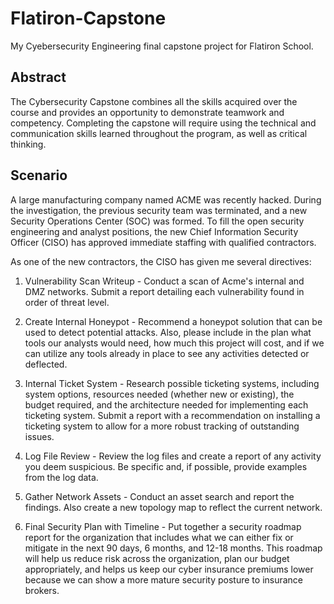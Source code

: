 # Flatiron-Capstone
My Cyebersecurity Engineering final capstone project for Flatiron School.

## Abstract
The Cybersecurity Capstone combines all the skills acquired over the course and provides an opportunity to demonstrate teamwork and competency. Completing the capstone will require using the technical and communication skills learned throughout the program, as well as critical thinking.

## Scenario
A large manufacturing company named ACME was recently hacked. During the investigation, the previous security team was terminated, and a new Security Operations Center (SOC) was formed. To fill the open security engineering and analyst positions, the new Chief Information Security Officer (CISO) has approved immediate staffing with qualified contractors. 

As one of the new contractors, the CISO has given me several directives:

1) Vulnerability Scan Writeup - Conduct a scan of Acme's internal and DMZ networks. Submit a report detailing each vulnerability found in order of threat level.

2) Create Internal Honeypot - Recommend a honeypot solution that can be used to detect potential attacks. Also, please include in the plan what tools our analysts would need, how much this project will cost, and if we can utilize any tools already in place to see any activities detected or deflected.

3) Internal Ticket System - Research possible ticketing systems, including system options, resources needed (whether new or existing), the budget required, and the architecture needed for implementing each ticketing system. Submit a report with a recommendation on installing a ticketing system to allow for a more robust tracking of outstanding issues.

4) Log File Review - Review the log files and create a report of any activity you deem suspicious. Be specific and, if possible, provide examples from the log data.

5) Gather Network Assets - Conduct an asset search and report the findings. Also create a new topology map to reflect the current network.

6) Final Security Plan with Timeline - Put together a security roadmap report for the organization that includes what we can either fix or mitigate in the next 90 days, 6 months, and 12-18 months. This roadmap will help us reduce risk across the organization, plan our budget appropriately, and helps us keep our cyber insurance premiums lower because we can show a more mature security posture to insurance brokers.
